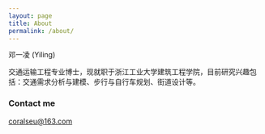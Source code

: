 ```yaml
---
layout: page
title: About
permalink: /about/
---
```


邓一凌 (Yiling)

交通运输工程专业博士，现就职于浙江工业大学建筑工程学院，目前研究兴趣包括：交通需求分析与建模、步行与自行车规划、街道设计等。

### Contact me

[coralseu@163.com](mailto:coralseu@163.com)